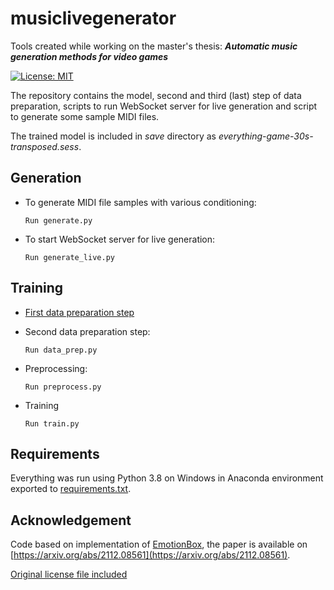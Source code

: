 
# musiclivegenerator
Tools created while working on the master's thesis: ***Automatic music generation methods for video games***

[![License: MIT](https://img.shields.io/badge/License-MIT-yellow.svg)](https://opensource.org/licenses/MIT)


The repository contains the model, second and third (last) step of data preparation, scripts to run WebSocket server for live generation and script to generate some sample MIDI files.

The trained model is included in *save* directory as *everything-game-30s-transposed.sess*.

## Generation
- To generate MIDI file samples with various conditioning:
    ```shell
    Run generate.py 
    ```
- To start WebSocket server for live generation:
    ```shell
    Run generate_live.py 
    ```


## Training

- [First data preparation step](https://github.com/DawidAntczak/musiclivegeneratorcsharp)

- Second data preparation step:
    ```shell
    Run data_prep.py 
    ```

- Preprocessing:
    ```shell
    Run preprocess.py 
    ```

- Training
    ```shell
    Run train.py
    
## Requirements
Everything was run using Python 3.8 on Windows in Anaconda environment exported to [requirements.txt](https://github.com/DawidAntczak/musiclivegenerator/blob/main/requirements.txt).


## Acknowledgement
Code based on implementation of [EmotionBox](https://github.com/KaitongZheng/EmotionBox), the paper is available on 
[https://arxiv.org/abs/2112.08561](https://arxiv.org/abs/2112.08561).

[Original license file included](https://github.com/DawidAntczak/musiclivegenerator/blob/main/ORIGINAL_LICENSE)
